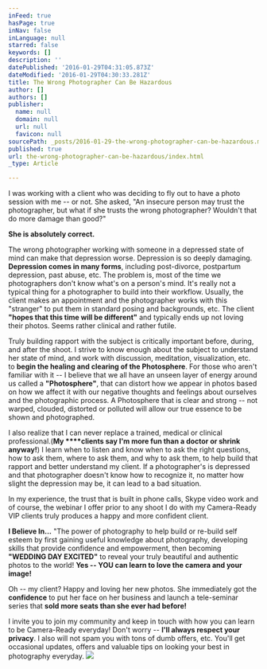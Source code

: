 ```yaml
---
inFeed: true
hasPage: true
inNav: false
inLanguage: null
starred: false
keywords: []
description: ''
datePublished: '2016-01-29T04:31:05.873Z'
dateModified: '2016-01-29T04:30:33.281Z'
title: The Wrong Photographer Can Be Hazardous
author: []
authors: []
publisher:
  name: null
  domain: null
  url: null
  favicon: null
sourcePath: _posts/2016-01-29-the-wrong-photographer-can-be-hazardous.md
published: true
url: the-wrong-photographer-can-be-hazardous/index.html
_type: Article

---
```

I was working with a client who was deciding to fly out to have a 
photo session with me -- or not.  She asked, "An insecure person may 
trust the photographer, but what if she trusts the wrong photographer? 
Wouldn't that do more damage than good?"

**She is absolutely correct.**

The wrong photographer working with someone in a depressed state of 
mind can make that depression worse. Depression is so deeply damaging. **Depression comes in many forms**,
including post-divorce, postpartum depression, past abuse, etc. The 
problem is, most of the time we photographers don't know what's on a 
person's mind. It's really not a typical thing for a photographer to 
build into their workflow.  Usually, the client makes an appointment and
the photographer works with this "stranger" to put them in standard 
posing and backgrounds, etc. The client **"hopes that this time will be different"** and typically ends up not loving their photos. Seems rather clinical and rather futile.

Truly building rapport with the subject is critically important 
before, during, and after the shoot. I strive to know enough about the 
subject to understand her state of mind, and work with discussion, 
meditation, visualization, etc. to **begin the healing and clearing of the Photosphere**. For those who aren't familiar with it -- I believe that we all have an unseen layer of energy around us called a **"Photosphere"**,
that can distort how we appear in photos based on how we affect it with
our negative thoughts and feelings about ourselves and the photographic
process. A Photosphere that is clear and strong -- not warped, clouded, 
distorted or polluted will allow our true essence to be shown and 
photographed.

I also realize that I can never replace a trained, medical or clinical professional.(**My ****clients say I'm more fun than a doctor or shrink anyway!**)
I learn when to listen and know when to ask the right questions, how to
ask them, where to ask them, and why to ask them, to help build that 
rapport and better understand my client. If a photographer's is 
depressed and that photographer doesn't know how to recognize it, no 
matter how slight the depression may be, it can lead to a bad situation.

In my experience, the trust that is built in phone calls, Skype video
work and of course, the webinar I offer prior to any shoot I do with my
Camera-Ready VIP clients truly produces a happy and more confident 
client.

**I Believe In...** "The power of photography to help 
build or re-build self esteem by first gaining useful knowledge about 
photography, developing skills that provide confidence and empowerment, 
then becoming **"WEDDING DAY EXCITED"** to reveal your truly beautiful and authentic photos to the world! **Yes -- YOU can learn to love the camera and your image!**

Oh -- my client? Happy and loving her new photos. She immediately got the **confidence** to put her face on her business and launch a tele-seminar series that **sold more seats than she ever had before!**

I invite you to join my community and keep in touch with how you can learn to be Camera-Ready everyday! Don't worry -- **I'll always respect your privacy**.
I also will not spam you with tons of dumb offers, etc. You'll get 
occasional updates, offers and valuable tips on looking your best in 
photography everyday.
![](https://the-grid-user-content.s3-us-west-2.amazonaws.com/9e945225-94bc-4f21-a613-46e5bac5f732.jpg)